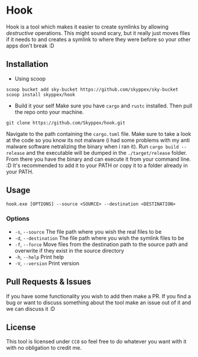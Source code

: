 # Hook

Hook is a tool which makes it easier to create symlinks by allowing *destructive* operations. This might sound scary, but it really just moves files if it needs to and creates a symlink to where they were before so your other apps don't break :D

## Installation

- Using scoop
```pwsh
scoop bucket add sky-bucket https://github.com/skyppex/sky-bucket
scoop install skyppex/hook
```

- Build it your self
Make sure you have `cargo` and `rustc` installed.
Then pull the repo onto your machine.
```pwsh
git clone https://github.com/Skyppex/hook.git
```
Navigate to the path containing the `cargo.toml` file.
Make sure to take a look at the code so you know its not malware (i had some problems with my anti malware software netralizing the binary when i ran it).
Run `cargo build --release` and the executable will be dumped in the `./target/release` folder. From there you have the binary and can execute it from your command line. :D
It's recommended to add it to your PATH or copy it to a folder already in your PATH.

## Usage

`hook.exe [OPTIONS] --source <SOURCE> --destination <DESTINATION>`

### Options
- `-s`, `--source` <SOURCE>            The file path where you wish the real files to be
- `-d`, `--destination` <DESTINATION>  The file path where you wish the symlink files to be
- `-f`, `--force`                      Move files from the destination path to the source path and overwrite if they exist in the source directory
- `-h`, `--help`                       Print help
- `-V`, `--version`                    Print version

## Pull Requests & Issues

If you have some functionality you wish to add then make a PR.
If you find a bug or want to discuss something about the tool make an issue out of it and we can discuss it :D

## License

This tool is licensed under `CC0` so feel free to do whatever you want with it with no obligation to credit me.
